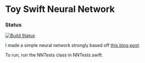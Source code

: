 # Toy Swift Neural Network
### Status
[![Build Status](https://travis-ci.org/pbardea/swiftneuralnet.png)](https://travis-ci.org/pbardea/swiftneuralnet)

I made a simple neural network strongly based off [this blog post](https://iamtrask.github.io/2015/07/12/basic-python-network/).

To run, run the NNTests class in NNTests.swift.
